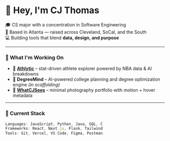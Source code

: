 # 👋 Hey, I'm CJ Thomas

🎓 CS major with a concentration in Software Engineering  
📍 Based in Atlanta — raised across Cleveland, SoCal, and the South  
💻 Building tools that blend **data, design, and purpose**  

---

### 💼 What I'm Working On

- 🚧 **[Athlytic](https://github.com/cedricsthomasjr/athlytics)** – stat-driven athlete explorer powered by NBA data & AI breakdowns  
- 🧠 **DegreeMind** – AI-powered college planning and degree optimization engine *(in scaffolding)*  
- 📸 **[WhatCJSees](https://whatcjsees.vercel.app/)** – minimal photography portfolio with motion + hover metadata

---

### 🚀 Current Stack

```js
Languages: JavaScript, Python, Java, SQL, C  
Frameworks: React, Next.js, Flask, Tailwind  
Tools: Git, Vercel, VS Code, Figma, Postman  
